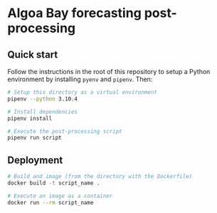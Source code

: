 # Algoa Bay forecasting post-processing

## Quick start
Follow the instructions in the root of this repository to setup a Python environment by installing `pyenv` and `pipenv`. Then:

```sh
# Setup this directory as a virtual environment
pipenv --python 3.10.4

# Install dependencies
pipenv install

# Execute the post-processing script
pipenv run script
```

## Deployment

```sh
# Build and image (from the directory with the Dockerfile)
docker build -t script_name .

# Execute an image as a container
docker run --rm script_name
```